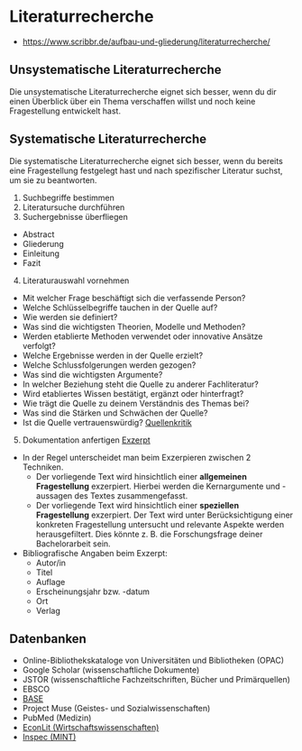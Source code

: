 # Literaturrecherche

- https://www.scribbr.de/aufbau-und-gliederung/literaturrecherche/

## Unsystematische Literaturrecherche
Die unsystematische Literaturrecherche eignet sich besser, wenn du dir einen Überblick über ein Thema verschaffen willst und noch keine Fragestellung entwickelt hast.

## Systematische Literaturrecherche
Die systematische Literaturrecherche eignet sich besser, wenn du bereits eine Fragestellung festgelegt hast und nach spezifischer Literatur suchst, um sie zu beantworten.

1. Suchbegriffe bestimmen
2. Literatursuche durchführen
3. Suchergebnisse überfliegen
  - Abstract
  - Gliederung
  - Einleitung
  - Fazit 
4. Literaturauswahl vornehmen
  - Mit welcher Frage beschäftigt sich die verfassende Person?
  - Welche Schlüsselbegriffe tauchen in der Quelle auf? 
  - Wie werden sie definiert?
  - Was sind die wichtigsten Theorien, Modelle und Methoden? 
  - Werden etablierte Methoden verwendet oder innovative Ansätze verfolgt?
  - Welche Ergebnisse werden in der Quelle erzielt? 
  - Welche Schlussfolgerungen werden gezogen? 
  - Was sind die wichtigsten Argumente?
  - In welcher Beziehung steht die Quelle zu anderer Fachliteratur? 
  - Wird etabliertes Wissen bestätigt, ergänzt oder hinterfragt?
  - Wie trägt die Quelle zu deinem Verständnis des Themas bei?
  - Was sind die Stärken und Schwächen der Quelle?
  - Ist die Quelle vertrauenswürdig? [Quellenkritik](https://www.scribbr.de/methodik/quellenkritik/)
5. Dokumentation anfertigen [Exzerpt](https://www.scribbr.de/studium/exzerpt/)
  - In der Regel unterscheidet man beim Exzerpieren zwischen 2 Techniken.
    - Der vorliegende Text wird hinsichtlich einer **allgemeinen Fragestellung** exzerpiert. Hierbei werden die Kernargumente und -aussagen des Textes zusammengefasst.
    - Der vorliegende Text wird hinsichtlich einer **speziellen Fragestellung** exzerpiert. Der Text wird unter Berücksichtigung einer konkreten Fragestellung untersucht und relevante Aspekte werden herausgefiltert. Dies könnte z. B. die Forschungsfrage deiner Bachelorarbeit sein.
  - Bibliografische Angaben beim Exzerpt:
    - Autor/in
    - Titel
    - Auflage
    - Erscheinungsjahr bzw. -datum
    - Ort
    - Verlag


## Datenbanken
- Online-Bibliothekskataloge von Universitäten und Bibliotheken (OPAC)
- Google Scholar (wissenschaftliche Dokumente)
- JSTOR (wissenschaftliche Fachzeitschriften, Bücher und Primärquellen)
- EBSCO
- [BASE](https://www.base-search.net/about/de/)
- Project Muse (Geistes- und Sozialwissenschaften)
- PubMed (Medizin)
- [EconLit (Wirtschaftswissenschaften)](https://www.aeaweb.org/econlit/)
- [Inspec (MINT)](https://www.theiet.org/publishing/inspec/)
